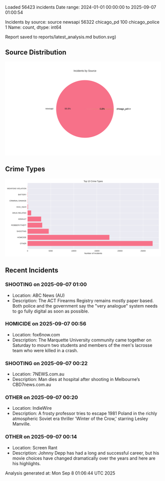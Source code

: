 
Loaded 56423 incidents
Date range: 2024-01-01 00:00:00 to 2025-09-07 01:00:54

Incidents by source:
source
newsapi           56322
chicago_pd          100
chicago_police        1
Name: count, dtype: int64

Report saved to reports/latest_analysis.md
bution.svg)

## Source Distribution
![Source Distribution](images/source_distribution.svg)

## Crime Types
![Crime Types](images/crime_types.svg)

## Recent Incidents

### SHOOTING on 2025-09-07 01:00
- Location: ABC News (AU)
- Description: The ACT Firearms Registry remains mostly paper based. Both police and the government say the "very analogue" system needs to go fully digital as soon as possible.


### HOMICIDE on 2025-09-07 00:56
- Location: fox6now.com
- Description: The Marquette University community came together on Saturday to mourn two students and members of the men's lacrosse team who were killed in a crash.


### SHOOTING on 2025-09-07 00:22
- Location: 7NEWS.com.au
- Description: Man dies at hospital after shooting in Melbourne’s CBD7news.com.au


### OTHER on 2025-09-07 00:20
- Location: IndieWire
- Description: A frosty professor tries to escape 1981 Poland in the richly atmospheric Soviet era thriller 'Winter of the Crow,' starring Lesley Manville.


### OTHER on 2025-09-07 00:14
- Location: Screen Rant
- Description: Johnny Depp has had a long and successful career, but his movie choices have changed dramatically over the years and here are his highlights.

Analysis generated at: Mon Sep  8 01:06:44 UTC 2025
